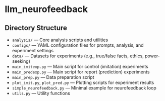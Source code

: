 # llm_neurofeedback

## Directory Structure
- `analysis/` — Core analysis scripts and utilities
- `configs/` — YAML configuration files for prompts, analysis, and experiment settings
- `data/` — Datasets for experiments (e.g., true/false facts, ethics, power-seeking)
- `main_imitexp.py` — Main script for control (imitation) experiments
- `main_predexp.py` — Main script for report (prediction) experiments
- `main_prep.py` — Data preparation script
- `plot_imit.py`, `plot_pred.py` — Plotting scripts for experiment results
- `simple_neurofeedback.py` — Minimal example for neurofeedback loop
- `utils.py` — Utility functions
